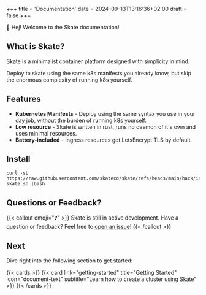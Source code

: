 +++
title = 'Documentation'
date = 2024-09-13T13:16:36+02:00
draft = false
+++

👋 Hej! Welcome to the Skate documentation!

<!--more-->

## What is Skate?

Skate is a minimalist container platform designed with simplicity in mind.

Deploy to skate using the same k8s manifests you already know, but skip the enormous complexity of running k8s yourself.

## Features


- **Kubernetes Manifests** - Deploy using the same syntax you use in your day job, without the burden of running k8s yourself.
- **Low resource** - Skate is written in rust, runs no daemon of it's own and uses minimal resources.
- **Battery-included** - Ingress resources get LetsEncrypt TLS by default.


## Install

```shell
curl -sL https://raw.githubusercontent.com/skateco/skate/refs/heads/main/hack/install-skate.sh |bash
```


## Questions or Feedback?

{{< callout emoji="❓" >}}
Skate is still in active development.
Have a question or feedback? Feel free to [open an issue](https://github.com/skateco/skate/issues)!
{{< /callout >}}

## Next

Dive right into the following section to get started:

{{< cards >}}
{{< card link="getting-started" title="Getting Started" icon="document-text" subtitle="Learn how to create a cluster using Skate" >}}
{{< /cards >}}

